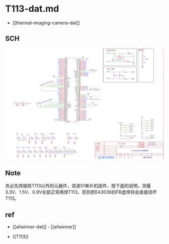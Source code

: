 
# T113-dat.md

- [[thermal-imaging-camera-dat]]



## SCH 

![](T113-thermal-1.png)


## Note 

务必先焊接除T113以外的元器件，烧录51单片机固件，按下面的说明，测量3.3V、1.5V、0.9V全部正常再焊T113，否则若EA3036的FB虚焊将会直接烧坏T113。



## ref 

- [[allwinner-dat]] - [[allwinner]]

- [[T113]]